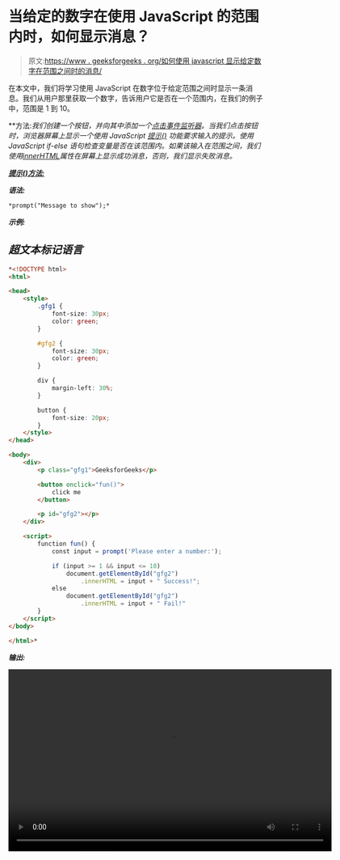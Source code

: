# 当给定的数字在使用 JavaScript 的范围内时，如何显示消息？

> 原文:[https://www . geeksforgeeks . org/如何使用 javascript 显示给定数字在范围之间时的消息/](https://www.geeksforgeeks.org/how-to-display-a-message-when-given-number-is-between-the-range-using-javascript/)

在本文中，我们将学习使用 JavaScript 在数字位于给定范围之间时显示一条消息。我们从用户那里获取一个数字，告诉用户它是否在一个范围内，在我们的例子中，范围是 1 到 10。

**方法:**我们创建一个按钮，并向其中添加一个[点击事件监听器](https://www.geeksforgeeks.org/javascript-addeventlistener-with-examples/)。当我们点击按钮时，浏览器屏幕上显示一个使用 JavaScript [*提示()*](https://www.geeksforgeeks.org/javascript-course-javascript-prompt-example/) 功能要求输入的提示。使用 JavaScript if-else 语句检查变量是否在该范围内。如果该输入在范围之间，我们使用*[*innerHTML*](https://www.geeksforgeeks.org/html-dom-innerhtml-property/)属性在屏幕上显示成功消息，否则，我们显示失败消息。*

*[**提示()方法:**](https://www.geeksforgeeks.org/javascript-window-prompt-method/)*

***语法:***

```html
*prompt("Message to show");*
```

***示例:***

## *超文本标记语言*

```html
*<!DOCTYPE html>
<html>

<head>
    <style>
        .gfg1 {
            font-size: 30px;
            color: green;
        }

        #gfg2 {
            font-size: 30px;
            color: green;
        }

        div {
            margin-left: 30%;
        }

        button {
            font-size: 20px;
        }
    </style>
</head>

<body>
    <div>
        <p class="gfg1">GeeksforGeeks</p>

        <button onclick="fun()">
            click me
        </button>

        <p id="gfg2"></p>
    </div>

    <script>
        function fun() {
            const input = prompt('Please enter a number:');

            if (input >= 1 && input <= 10)
                document.getElementById("gfg2")
                    .innerHTML = input + " Success!";
            else
                document.getElementById("gfg2")
                    .innerHTML = input + " Fail!"
        }
    </script>
</body>

</html>*
```

***输出:***

*<video class="wp-video-shortcode" id="video-587868-1" width="640" height="360" preload="metadata" controls=""><source type="video/mp4" src="https://media.geeksforgeeks.org/wp-content/uploads/20210411002950/bandicam-2021-04-11-00-27-00-728.mp4?_=1">[https://media.geeksforgeeks.org/wp-content/uploads/20210411002950/bandicam-2021-04-11-00-27-00-728.mp4](https://media.geeksforgeeks.org/wp-content/uploads/20210411002950/bandicam-2021-04-11-00-27-00-728.mp4)</video>*